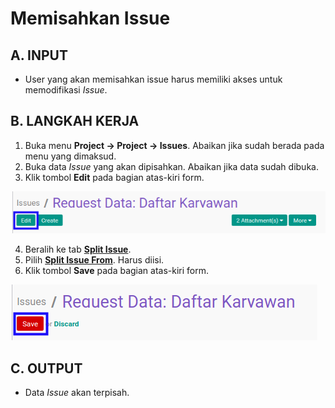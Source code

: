 # Memisahkan Issue

## A. INPUT

* User yang akan memisahkan issue harus memiliki akses untuk memodifikasi *Issue*.

## B. LANGKAH KERJA

1. Buka menu **Project -> Project -> Issues**. Abaikan jika sudah berada pada menu yang dimaksud.
2. Buka data *Issue* yang akan dipisahkan. Abaikan jika data sudah dibuka.
3. Klik tombol **Edit** pada bagian atas-kiri form.

![](../../img/issue/tombol-edit.png)

4. Beralih ke tab **[Split Issue](./penjelasan.md#tab-split-issue)**.
5. Pilih **[Split Issue From](./penjelasan.md#field-split-issue-split-from)**. Harus diisi.
6. Klik tombol **Save** pada bagian atas-kiri form.

![](../../img/issue/tombol-simpan-modifikasi.png)

## C. OUTPUT

* Data *Issue* akan terpisah.
